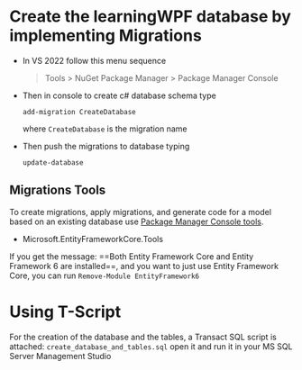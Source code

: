 ﻿# Create the learningWPF database by implementing Migrations

- In VS 2022 follow this menu sequence
    > Tools
      > NuGet Package Manager 
        > Package Manager Console

- Then in console to create c# database schema type

    `add-migration CreateDatabase`

  where `CreateDatabase` is the migration name

- Then push the migrations to database typing

    `update-database`

## Migrations Tools
To create migrations, apply migrations, and generate code for a model based on an existing database use [Package Manager Console tools](https://docs.microsoft.com/en-us/ef/core/cli/powershell).
- Microsoft.EntityFrameworkCore.Tools

If you get the message: ==Both Entity Framework Core and Entity Framework 6 are installed==, and you want to just use Entity Framework Core, you can run
`Remove-Module EntityFramework6`

# Using T-Script

For the creation of the database and the tables, a Transact SQL script is attached:
      `create_database_and_tables.sql`
open it and run it in your MS SQL Server Management Studio
